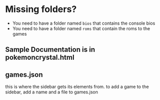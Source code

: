 # Missing folders?

- You need to have a folder named ```bios``` that contains the console bios
- You need to have a folder named ```roms``` that contain the roms to the games

## Sample Documentation is in pokemoncrystal.html

## games.json

this is where the sidebar gets its elements from.
to add a game to the sidebar, add a name and a file to games.json
